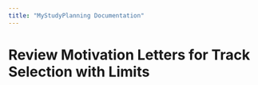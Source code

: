 ```yaml
---
title: "MyStudyPlanning Documentation"
---
```


# Review Motivation Letters for Track Selection with Limits
